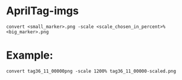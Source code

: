 AprilTag-imgs
=============

~~~
convert <small_marker>.png -scale <scale_chosen_in_percent>% <big_marker>.png
~~~
# Example:
~~~
convert tag36_11_00000png -scale 1200% tag36_11_00000-scaled.png
~~~